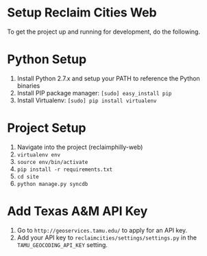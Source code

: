 Setup Reclaim Cities Web
====

To get the project up and running for development, do the following.

Python Setup
====

1. Install Python 2.7.x and setup your PATH to reference the Python binaries
2. Install PIP package manager: `[sudo] easy_install pip`
3. Install Virtualenv: `[sudo] pip install virtualenv`

Project Setup
====
1. Navigate into the project (reclaimphilly-web)
2. `virtualenv env`
3. `source env/bin/activate`
4. `pip install -r requirements.txt`
5. `cd site`
6. `python manage.py syncdb`

Add Texas A&M API Key
====
1. Go to `http://geoservices.tamu.edu/` to apply for an API key.
2. Add your API key to `reclaimcities/settings/settings.py` in the `TAMU_GEOCODING_API_KEY` setting.
